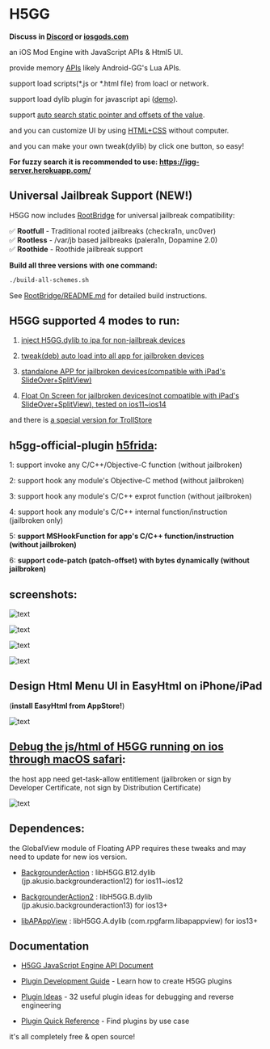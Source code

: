 # H5GG

**Discuss in [Discord](https://discord.gg/FAs4MH7HMc) or [iosgods.com](https://iosgods.com/forum/595-h5gg-igamegod/)**

an iOS Mod Engine with JavaScript APIs & Html5 UI.

provide memory [APIs](/examples-JavaScript/) likely Android-GG's Lua APIs.

support load scripts(*.js or *.html file) from loacl or network.

support load dylib plugin for javascript api ([demo](/pluginDemo/customAlert)).  

support [auto search static pointer and offsets of the value](/examples-JavaScript/AutoSearchPointerChains.js).

and you can customize UI by using [HTML+CSS](/examples-HTML5/) without computer.

and you can make your own tweak(dylib) by click one button, so easy!

**For fuzzy search it is recommended to use: https://igg-server.herokuapp.com/**

## Universal Jailbreak Support (NEW!)

H5GG now includes [RootBridge](https://github.com/jjolano/RootBridge) for universal jailbreak compatibility:

✅ **Rootfull** - Traditional rooted jailbreaks (checkra1n, unc0ver)  
✅ **Rootless** - /var/jb based jailbreaks (palera1n, Dopamine 2.0)  
✅ **Roothide** - Roothide jailbreak support

**Build all three versions with one command:**
```bash
./build-all-schemes.sh
```

See [RootBridge/README.md](/RootBridge/README.md) for detailed build instructions.

## H5GG supported 4 modes to run:

1. [inject H5GG.dylib to ipa for non-jailbreak devices](/packages/)

2. [tweak(deb) auto load into all app for jailbroken devices](/packages/)

3. [standalone APP for jailbroken devices(compatible with iPad's SlideOver+SplitView)](/appstand/packages/)

4. [Float On Screen for jailbroken devices(not compatible with iPad's SlideOver+SplitView), tested on ios11~ios14](/globalview/packages/)

  and there is [a special version for TrollStore](/appstand/packages/)


## h5gg-official-plugin [h5frida](/examples-h5frida):

1: support invoke any C/C++/Objective-C function (without jailbroken)

2: support hook any module's Objective-C method (without jailbroken)

3: support hook any module's C/C++ exprot function (without jailbroken)

4: support hook any module's C/C++ internal function/instruction (jailbroken only)

5: **support MSHookFunction for app's C/C++ function/instruction (without jailbroken)**

6: **support code-patch (patch-offset) with bytes dynamically (without jailbroken)**



## screenshots:
 
![text](/pictures/h5gg1.png)

![text](/pictures/h5gg2.png)

![text](/pictures/h5gg3.png)

![text](/pictures/h5gg4.PNG)



## Design Html Menu UI in EasyHtml on iPhone/iPad 
(**install EasyHtml from AppStore!**)

![text](/pictures/easyhtml.png)



## [Debug the js/html of H5GG running on ios through macOS safari](https://www.lifewire.com/activate-the-debug-console-in-safari-445798):
the host app need get-task-allow entitlement (jailbroken or sign by Developer Certificate, not sign by Distribution Certificate)

![text](/pictures/macos.png)


## Dependences:

the GlobalView module of Floating APP requires these tweaks and may need to update for new ios version.

+ [BackgrounderAction](https://github.com/akusio) : libH5GG.B12.dylib (jp.akusio.backgrounderaction12) for ios11~ios12 

+ [BackgrounderAction2](https://github.com/akusio) : libH5GG.B.dylib (jp.akusio.backgrounderaction13) for ios13+

+ [libAPAppView](https://github.com/Baw-Appie/libAPAppView) : libH5GG.A.dylib (com.rpgfarm.libapappview) for ios13+





## Documentation

+ [H5GG JavaScript Engine API Document](/h5gg-js-doc-en.js)

+ [Plugin Development Guide](/pluginDemo/README.md) - Learn how to create H5GG plugins

+ [Plugin Ideas](/PLUGIN_IDEAS.md) - 32 useful plugin ideas for debugging and reverse engineering

+ [Plugin Quick Reference](/PLUGIN_QUICK_REFERENCE.md) - Find plugins by use case


it's all completely free & open source! 

